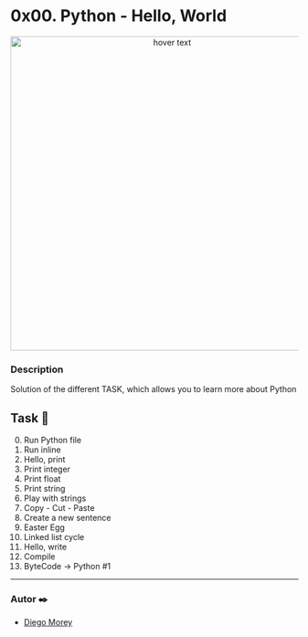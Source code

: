 # 0x00. Python - Hello, World
<p align="center">
  <img src="https://s3.amazonaws.com/intranet-projects-files/holbertonschool-higher-level_programming+/231/48a9fdbd67c84a328a9df9ec8d93b9ac2458ac37721d7d53e51a27fb2bdc5263.jpg" width="550" title="hover text">
</p>

### Description
Solution of the different TASK, which allows you to learn more about Python

## Task 📄
0. Run Python file
1. Run inline
2. Hello, print
3. Print integer
4. Print float
5. Print string
6. Play with strings
7. Copy - Cut - Paste
8. Create a new sentence
9. Easter Egg
10. Linked list cycle
11. Hello, write
12. Compile
13. ByteCode -> Python #1
***

### Autor ✒️
* [Diego Morey](https://github.com/DAlons27)
